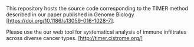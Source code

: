 This repository hosts the source code corresponding to the TIMER method described in our paper published in Genome Biology [https://doi.org/10.1186/s13059-016-1028-7].

Please use the our web tool for systematical analysis of immune infiltrates across diverse cancer types. [http://timer.cistrome.org/]
